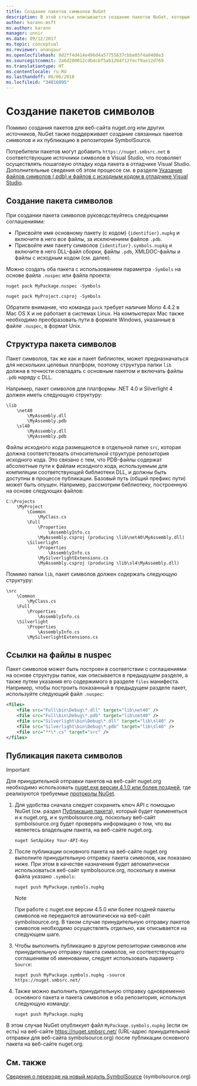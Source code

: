 ```yaml
---
title: Создание пакетов символов NuGet
description: В этой статье описывается создание пакетов NuGet, которые содержат только символы, для поддержки отладки других пакетов NuGet в Visual Studio.
author: karann-msft
ms.author: karann
manager: unnir
ms.date: 09/12/2017
ms.topic: conceptual
ms.reviewer: anangaur
ms.openlocfilehash: 8d2ff4d414e496d4a57755637cbbe05f4a8408e3
ms.sourcegitcommit: 2a6d200012cdb4cbf5ab1264f12fecf9ae12d769
ms.translationtype: HT
ms.contentlocale: ru-RU
ms.lasthandoff: 06/06/2018
ms.locfileid: "34816895"
---
```

# <a name="creating-symbol-packages"></a>Создание пакетов символов

Помимо создания пакетов для веб-сайта nuget.org или других источников, NuGet также поддерживает создание связанных пакетов символов и их публикацию в репозитории SymbolSource.

Потребители пакетов могут добавить `https://nuget.smbsrc.net` в соответствующие источники символов в Visual Studio, что позволяет осуществлять пошаговую отладку кода пакета в отладчике Visual Studio. Дополнительные сведения об этом процессе см. в разделе [Указание файлов символов (.pdb) и файлов с исходным кодом в отладчике Visual Studio](/visualstudio/debugger/specify-symbol-dot-pdb-and-source-files-in-the-visual-studio-debugger).

## <a name="creating-a-symbol-package"></a>Создание пакета символов

При создании пакета символов руководствуйтесь следующими соглашениями:

- Присвойте имя основному пакету (с кодом) `{identifier}.nupkg` и включите в него все файлы, за исключением файлов `.pdb`.
- Присвойте имя пакету символов `{identifier}.symbols.nupkg` и включите в него DLL-файл сборки, файлы `.pdb`, XMLDOC-файлы и файлы с исходным кодом (см. далее).

Можно создать оба пакета с использованием параметра `-Symbols` на основе файла `.nuspec` или файла проекта:

```cli
nuget pack MyPackage.nuspec -Symbols

nuget pack MyProject.csproj -Symbols
```

Обратите внимание, что команда `pack` требует наличия Mono 4.4.2 в Mac OS X и не работает в системах Linux. На компьютерах Mac также необходимо преобразовать пути в формате Windows, указанные в файле `.nuspec`, в формат Unix.

## <a name="symbol-package-structure"></a>Структура пакета символов

Пакет символов, так же как и пакет библиотек, может предназначаться для нескольких целевых платформ, поэтому структура папки `lib` должна в точности совпадать с основным пакетом и включать файлы `.pdb` наряду с DLL.

Например, пакет символов для платформы .NET 4.0 и Silverlight 4 должен иметь следующую структуру:

    \lib
        \net40
            \MyAssembly.dll
            \MyAssembly.pdb
        \sl40
            \MyAssembly.dll
            \MyAssembly.pdb

Файлы исходного кода размещаются в отдельной папке `src`, которая должна соответствовать относительной структуре репозитория исходного кода. Это связано с тем, что PDB-файлы содержат абсолютные пути к файлам исходного кода, используемым для компиляции соответствующей библиотеки DLL, и должны быть доступны в процессе публикации. Базовый путь (общий префикс пути) может быть опущен. Например, рассмотрим библиотеку, построенную на основе следующих файлов:

    C:\Projects
        \MyProject
            \Common
                \MyClass.cs
            \Full
                \Properties
                    \AssemblyInfo.cs
                \MyAssembly.csproj (producing \lib\net40\MyAssembly.dll)
            \Silverlight
                \Properties
                    \AssemblyInfo.cs
                \MySilverlightExtensions.cs
                \MyAssembly.csproj (producing \lib\sl4\MyAssembly.dll)

Помимо папки `lib`, пакет символов должен содержать следующую структуру:

    \src
        \Common
            \MyClass.cs
        \Full
            \Properties
                \AssemblyInfo.cs
        \Silverlight
            \Properties
                \AssemblyInfo.cs
            \MySilverlightExtensions.cs

## <a name="referring-to-files-in-the-nuspec"></a>Ссылки на файлы в nuspec

Пакет символов может быть построен в соответствии с соглашениями на основе структуры папок, как описывается в предыдущем разделе, а также путем указания его содержимого в разделе `files` манифеста. Например, чтобы построить показанный в предыдущем разделе пакет, используйте следующий файл `.nuspec`:

```xml
<files>
    <file src="Full\bin\Debug\*.dll" target="lib\net40" />
    <file src="Full\bin\Debug\*.pdb" target="lib\net40" />
    <file src="Silverlight\bin\Debug\*.dll" target="lib\sl40" />
    <file src="Silverlight\bin\Debug\*.pdb" target="lib\sl40" />
    <file src="**\*.cs" target="src" />
</files>
```

## <a name="publishing-a-symbol-package"></a>Публикация пакета символов

> [!Important]
> Для принудительной отправки пакетов на веб-сайт nuget.org необходимо использовать [nuget.exe версии 4.1.0 или более поздней](https://www.nuget.org/downloads), где реализуются требуемые [протоколы NuGet](../api/nuget-protocols.md).

1. Для удобства сначала следует сохранить ключ API с помощью NuGet (см. раздел [Публикация пакета](../create-packages/publish-a-package.md)), который будет применяться и к nuget.org, и к symbolsource.org, поскольку веб-сайт symbolsource.org будет проверять информацию о том, что вы являетесь владельцем пакета, на веб-сайте nuget.org.

    ```cli
    nuget SetApiKey Your-API-Key
    ```

2. После публикации основного пакета на веб-сайте nuget.org выполните принудительную отправку пакета символов, как показано ниже. При этом в качестве назначения будет автоматически использоваться веб-сайт symbolsource.org, поскольку в имени файла указано `.symbols`:

    ```cli
    nuget push MyPackage.symbols.nupkg
    ```

   > [!Note]
   > При работе с nuget.exe версии 4.5.0 или более поздней пакеты символов не передаются автоматически на веб-сайт symbolsource.org. В таком случае принудительную отправку пакетов символов необходимо осуществлять отдельно, как описывается на следующем шаге.

3. Чтобы выполнить публикацию в другом репозитории символов или принудительную отправку пакета символов, не соответствующего соглашениям об именовании, следует использовать параметр `-Source`:

    ```cli
    nuget push MyPackage.symbols.nupkg -source https://nuget.smbsrc.net/
    ```

4. Также можно выполнить принудительную отправку одновременно основного пакета и пакета символов в оба репозитория, используя следующую команду:

    ```cli
    nuget push MyPackage.nupkg
    ```

В этом случае NuGet опубликует файл `MyPackage.symbols.nupkg` (если он есть) на веб-сайте https://nuget.smbsrc.net/ (URL-адрес принудительной отправки для веб-сайта symbolsource.org) после публикации основного пакета на веб-сайте nuget.org.

## <a name="see-also"></a>См. также

[Сведения о переходе на новый модуль SymbolSource](https://tripleemcoder.com/2015/10/04/moving-to-the-new-symbolsource-engine/) (symbolsource.org)
